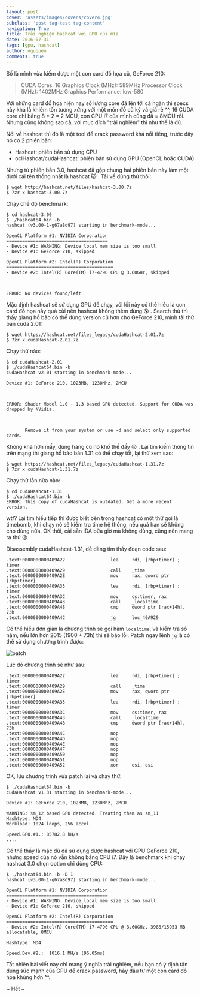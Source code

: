 ```yaml
---
layout: post
cover: 'assets/images/covers/cover4.jpg'
subclass: 'post tag-test tag-content'
navigation: True
title: Trải nghiệm hashcat với GPU cùi mía
date: 2016-07-31
tags: [gpu, hashcat]
author: nguquen
comments: true
---
```


Số là mình vừa kiếm được một con card đồ họa cũ, GeForce 210:

> CUDA Cores: 16
> Graphics Clock (MHz): 589MHz
> Processor Clock (MHz): 1402MHz
> Graphics Performance: low-580

Với những card đồ họa hiện nay số lượng core đã lên tới cả ngàn thì specs này khá là khiêm tốn tương xứng với một món đồ cũ kỹ và giá rẻ ^^, 16 CUDA core chỉ bằng 8 * 2 = 2 MCU,  con CPU i7 của mình cũng đã = 8MCU rồi. Nhưng cũng không sao cả, với mục đích "trải nghiệm" thì như thế là đủ.

Nói về hashcat thì đó là một tool để crack password khá nổi tiếng, trước đây nó có 2 phiên bản:
- Hashcat: phiên bản sử dụng CPU
- oclHashcat/cudaHashcat: phiên bản sử dụng GPU (OpenCL hoặc CUDA)

Nhưng từ phiên bản 3.0, hashcat đã gộp chung hai phiên bản này làm một dưới cái tên thống nhất là hashcat :cat: . Tải về dùng thử thôi:
```
$ wget http://hashcat.net/files/hashcat-3.00.7z
$ 7zr x hashcat-3.00.7z
```
Chạy chế độ benchmark:
```
$ cd hashcat-3.00
$ ./hashcat64.bin -b
hashcat (v3.00-1-g67a8d97) starting in benchmark-mode...

OpenCL Platform #1: NVIDIA Corporation
======================================
- Device #1: WARNING: Device local mem size is too small
- Device #1: GeForce 210, skipped

OpenCL Platform #2: Intel(R) Corporation
========================================
- Device #2: Intel(R) Core(TM) i7-4790 CPU @ 3.60GHz, skipped



ERROR: No devices found/left

```
Mặc định hashcat sẽ sử dụng GPU để chạy, với lỗi này có thể hiểu là con card đồ họa này quá cùi nên hashcat không thèm dùng :cold_sweat: . Search thử thì thấy giang hồ bảo có thể dùng version cũ hơn cho GeForce 210, mình tải thử bản cuda 2.01:
```
$ wget https://hashcat.net/files_legacy/cudaHashcat-2.01.7z
$ 7zr x cudaHashcat-2.01.7z
```
Chạy thử nào:
```
$ cd cudaHashcat-2.01
$ ./cudaHashcat64.bin -b
cudaHashcat v2.01 starting in benchmark-mode...

Device #1: GeForce 210, 1023MB, 1230Mhz, 2MCU



ERROR: Shader Model 1.0 - 1.3 based GPU detected. Support for CUDA was dropped by NVidia.



       Remove it from your system or use -d and select only supported cards.
```
Không khá hơn mấy, dùng hàng cũ nó khổ thế đấy :dizzy_face: . Lại tìm kiếm thông tin trên mạng thì giang hồ bảo bản 1.31 có thể chạy tốt, lại thử xem sao:
```
$ wget https://hashcat.net/files_legacy/cudaHashcat-1.31.7z
$ 7zr x cudaHashcat-1.31.7z
```
Chạy thử lần nữa nào:
```
$ cd cudaHashcat-1.31
$ ./cudaHashcat64.bin -b
ERROR: This copy of cudaHashcat is outdated. Get a more recent version.
```
wtf? Lại tìm hiểu tiếp thì được biết bên trong hashcat có một thứ gọi là timebomb, khi chạy nó sẽ kiểm tra time hệ thống, nếu quá hạn sẽ không cho dùng nữa. OK thôi, cài sẵn IDA bữa giờ mà không dùng, cũng nên mang ra thử :angry:

Disassembly cudaHashcat-1.31, dễ dàng tìm thấy đoạn code sau:
```
.text:0000000000409A22                 lea     rdi, [rbp+timer] ; timer
.text:0000000000409A29                 call    _time
.text:0000000000409A2E                 mov     rax, qword ptr [rbp+timer]
.text:0000000000409A35                 lea     rdi, [rbp+timer] ; timer
.text:0000000000409A3C                 mov     cs:timer, rax
.text:0000000000409A43                 call    _localtime
.text:0000000000409A48                 cmp     dword ptr [rax+14h], 73h
.text:0000000000409A4C                 jg      loc_40A929
```
Có thể hiểu đơn giản là chương trình sẽ gọi hàm `localtime`, và kiểm tra số năm, nếu lớn hơn  2015 (1900 + 73h) thì sẽ báo lỗi. Patch ngay lệnh `jg` là có thể sử dụng chương trình được:

![patch](https://i.gyazo.com/39bc479a790662e2a8ec0b3f9e559dd4.png)

Lúc đó chương trình sẽ như sau:
```
.text:0000000000409A22                 lea     rdi, [rbp+timer] ; timer
.text:0000000000409A29                 call    _time
.text:0000000000409A2E                 mov     rax, qword ptr [rbp+timer]
.text:0000000000409A35                 lea     rdi, [rbp+timer] ; timer
.text:0000000000409A3C                 mov     cs:timer, rax
.text:0000000000409A43                 call    _localtime
.text:0000000000409A48                 cmp     dword ptr [rax+14h], 73h
.text:0000000000409A4C                 nop
.text:0000000000409A4D                 nop
.text:0000000000409A4E                 nop
.text:0000000000409A4F                 nop
.text:0000000000409A50                 nop
.text:0000000000409A51                 nop
.text:0000000000409A52                 xor     esi, esi
```

OK, lưu chương trình vừa patch lại và chạy thử:
```
$ ./cudaHashcat64.bin -b
cudaHashcat v1.31 starting in benchmark-mode...

Device #1: GeForce 210, 1023MB, 1230Mhz, 2MCU

WARNING: sm_12 based GPU detected. Treating them as sm_11
Hashtype: MD4
Workload: 1024 loops, 256 accel

Speed.GPU.#1.: 85782.8 kH/s
....
```

Có thể thấy là mặc dù đã sử dụng được hashcat với GPU GeForce 210, nhưng speed của nó vẫn không bằng CPU i7. Đây là benchmark khi chạy hashcat 3.0 chọn option chỉ dùng CPU:
```
$ ./hashcat64.bin -b -D 1
hashcat (v3.00-1-g67a8d97) starting in benchmark-mode...

OpenCL Platform #1: NVIDIA Corporation
======================================
- Device #1: WARNING: Device local mem size is too small
- Device #1: GeForce 210, skipped

OpenCL Platform #2: Intel(R) Corporation
========================================
- Device #2: Intel(R) Core(TM) i7-4790 CPU @ 3.60GHz, 3988/15953 MB allocatable, 8MCU

Hashtype: MD4

Speed.Dev.#2.:  1016.1 MH/s (96.05ms)
```

Tất nhiên bài viết này chỉ mang ý nghĩa trải nghiệm, nếu bạn có ý định tận dụng sức mạnh của GPU để crack password, hãy đầu tư một con card đồ họa khủng hơn ^^.

~ Hết ~
